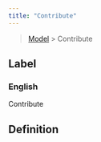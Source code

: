 ```yaml
---
title: "Contribute"
---
```


> [Model](./../) > Contribute

## Label

### English
Contribute


## Definition



    
